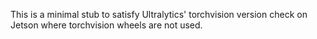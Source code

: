 This is a minimal stub to satisfy Ultralytics' torchvision version check on Jetson where torchvision wheels are not used.

